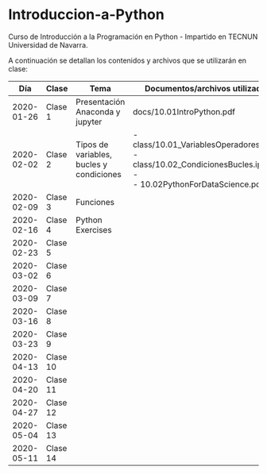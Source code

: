 # Introduccion-a-Python
Curso de Introducción a la Programación en Python - Impartido en TECNUN Universidad de Navarra.

A continuación se detallan los contenidos y archivos que se utilizarán en clase:


| Día        | Clase    | Tema                                     | Documentos/archivos utilizados                                                | Práctica |
|------------|----------|------------------------------------------|-------------------------------------------------------------------------------|----------|
| 2020-01-26 | Clase 1  | Presentación Anaconda y jupyter          | docs/10.01IntroPython.pdf                                                     |          |
| 2020-02-02 | Clase 2  | Tipos de variables, bucles y condiciones | - class/10.01_VariablesOperadores.ipynb <br>- class/10.02_CondicionesBucles.ipynb - <br>- 10.02PythonForDataScience.pdf|          |
| 2020-02-09 | Clase 3  | Funciones                                |                                                                               |          |
| 2020-02-16 | Clase 4  | Python Exercises |                                                                               |          |
| 2020-02-23 | Clase 5  |                                          |                                                                               |          |
| 2020-03-02 | Clase 6  |                                          |                                                                               |          |
| 2020-03-09 | Clase 7  |                                          |                                                                               |          |
| 2020-03-16 | Clase 8  |                                          |                                                                               |          |
| 2020-03-23 | Clase 9  |                                          |                                                                               |          |
| 2020-04-13 | Clase 10 |                                          |                                                                               |          |
| 2020-04-20 | Clase 11 |                                          |                                                                               |          |
| 2020-04-27 | Clase 12 |                                          |                                                                               |          |
| 2020-05-04 | Clase 13 |                                          |                                                                               |          |
| 2020-05-11 | Clase 14 |                                          |                                                                               |          |
